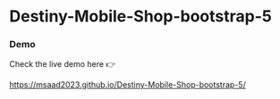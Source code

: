 # Destiny-Mobile-Shop-bootstrap-5


### Demo 

Check the live demo here 👉️ 

https://msaad2023.github.io/Destiny-Mobile-Shop-bootstrap-5/
